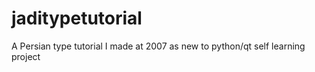# jaditypetutorial
A Persian type tutorial I made at 2007 as new to python/qt self learning project
